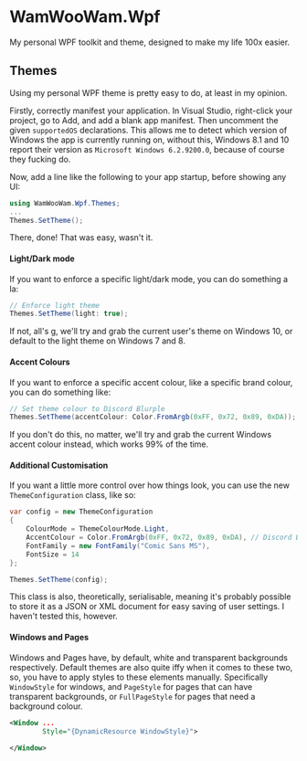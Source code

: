 # WamWooWam.Wpf
My personal WPF toolkit and theme, designed to make my life 100x easier.

## Themes
Using my personal WPF theme is pretty easy to do, at least in my opinion.

Firstly, correctly manifest your application. In Visual Studio, right-click your project, go to Add, and add a blank app manifest. Then uncomment the given `supportedOS` declarations. This allows me to detect which version of Windows the app is currently running on, without this, Windows 8.1 and 10 report their version as `Microsoft Windows 6.2.9200.0`, because of course they fucking do.

Now, add a line like the following to your app startup, before showing any UI:
```cs
using WamWooWam.Wpf.Themes;
...
Themes.SetTheme();
```

There, done! That was easy, wasn't it.

#### Light/Dark mode

If you want to enforce a specific light/dark mode, you can do something a la:
```cs
// Enforce light theme
Themes.SetTheme(light: true);
```
If not, all's g, we'll try and grab the current user's theme on Windows 10, or default to the light theme on Windows 7 and 8.

#### Accent Colours

If you want to enforce a specific accent colour, like a specific brand colour, you can do something like:
```cs
// Set theme colour to Discord Blurple
Themes.SetTheme(accentColour: Color.FromArgb(0xFF, 0x72, 0x89, 0xDA)); 
```
If you don't do this, no matter, we'll try and grab the current Windows accent colour instead, which works 99% of the time.

#### Additional Customisation
If you want a little more control over how things look, you can use the new `ThemeConfiguration` class, like so:

```cs
var config = new ThemeConfiguration
{
    ColourMode = ThemeColourMode.Light,
    AccentColour = Color.FromArgb(0xFF, 0x72, 0x89, 0xDA), // Discord Blurple
    FontFamily = new FontFamily("Comic Sans MS"),
    FontSize = 14
};

Themes.SetTheme(config);
```

This class is also, theoretically, serialisable, meaning it's probably possible to store it as a JSON or XML document for easy saving of user settings. I haven't tested this, however.

#### Windows and Pages
Windows and Pages have, by default, white and transparent backgrounds respectively. Default themes are also quite iffy when it comes to these two, so, you have to apply styles to these elements manually. Specifically `WindowStyle` for windows, and `PageStyle` for pages that can have transparent backgrounds, or `FullPageStyle` for pages that need a background colour. 

```xml
<Window ...
        Style="{DynamicResource WindowStyle}">
    
</Window>
```
